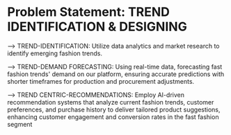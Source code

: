 # Problem Statement: TREND IDENTIFICATION & DESIGNING
--> TREND-IDENTIFICATION: Utilize data analytics and market research to identify emerging fashion trends.

--> TREND-DEMAND FORECASTING: Using real-time data, forecasting fast fashion trends' demand on our platform, ensuring accurate predictions with shorter timeframes for production and procurement
adjustments.

--> TREND CENTRIC-RECOMMENDATIONS: Employ AI-driven recommendation systems that analyze current fashion trends, customer preferences, and purchase history to deliver tailored product suggestions, enhancing customer engagement and conversion rates in the fast fashion segment

